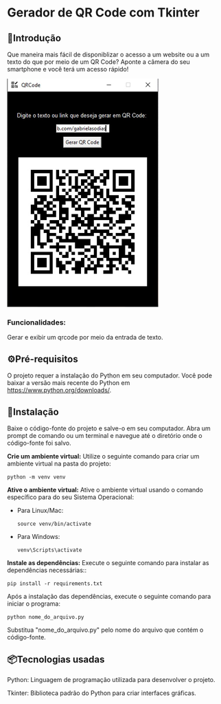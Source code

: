 # Gerador de QR Code com Tkinter

## 🚀Introdução
Que maneira mais fácil de disponiblizar o acesso a um website ou a um texto do que por meio de um QR Code?
Aponte a câmera do seu smartphone e você terá um acesso rápido!

<img src="/img-qr-code/capitura_de_tela.jpg">

### Funcionalidades:
Gerar e exibir um qrcode por meio da entrada de texto.

## ⚙️Pré-requisitos
O projeto requer a instalação do Python em seu computador. Você pode baixar a versão mais recente do Python em https://www.python.org/downloads/.

## 🔨Instalação
Baixe o código-fonte do projeto e salve-o em seu computador.
Abra um prompt de comando ou um terminal e navegue até o diretório onde o código-fonte foi salvo.

**Crie um ambiente virtual:**
Utilize o seguinte comando para criar um ambiente virtual na pasta do projeto:

```
python -m venv venv
```
**Ative o ambiente virtual:**
Ative o ambiente virtual usando o comando específico para do seu Sistema Operacional:
- Para Linux/Mac:
  ```
  source venv/bin/activate
  ```
- Para Windows:
  ```
  venv\Scripts\activate
  ```
**Instale as dependências:**
Execute o seguinte comando para instalar as dependências necessárias::
```
pip install -r requirements.txt
```
Após a instalação das dependências, execute o seguinte comando para iniciar o programa:
```
python nome_do_arquivo.py
```
Substitua "nome_do_arquivo.py" pelo nome do arquivo que contém o código-fonte.

## 📦Tecnologias usadas

Python: Linguagem de programação utilizada para desenvolver o projeto.

Tkinter: Biblioteca padrão do Python para criar interfaces gráficas.


